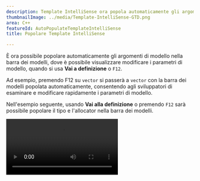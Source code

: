 ```yaml
---
description: Template IntelliSense ora popola automaticamente gli argomenti di modello mediante Vai alla definizione (F12).
thumbnailImage: ../media/Template-IntelliSense-GTD.png
area: C++
featureId: AutoPopulateTemplateIntelliSense
title: Popolare Template IntelliSense

---
```



È ora possibile popolare automaticamente gli argomenti di modello nella barra dei modelli, dove è possibile visualizzare modificare i parametri di modello, quando si usa **Vai a definizione** o `F12`.

Ad esempio, premendo F12 su `vector` si passerà a `vector` con la barra dei modelli popolata automaticamente, consentendo agli sviluppatori di esaminare e modificare rapidamente i parametri di modello.

Nell'esempio seguente, usando **Vai alla definizione** o premendo `F12` sarà possibile popolare il tipo e l'allocator nella barra dei modelli.

![Popolare automaticamente Template IntelliSense](../media/Template-IntelliSense-GTD.mp4)
